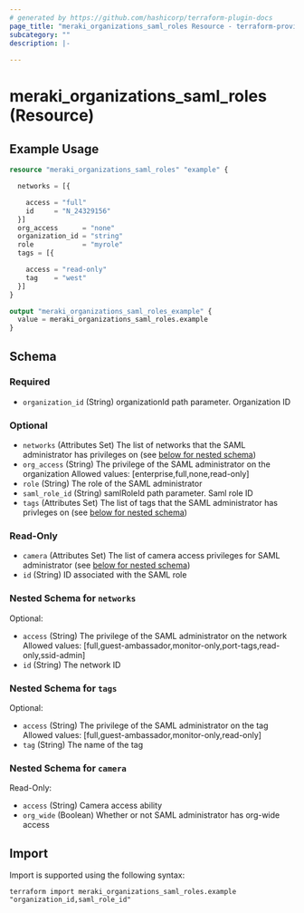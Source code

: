 ```yaml
---
# generated by https://github.com/hashicorp/terraform-plugin-docs
page_title: "meraki_organizations_saml_roles Resource - terraform-provider-meraki"
subcategory: ""
description: |-
  
---
```


# meraki_organizations_saml_roles (Resource)



## Example Usage

```terraform
resource "meraki_organizations_saml_roles" "example" {

  networks = [{

    access = "full"
    id     = "N_24329156"
  }]
  org_access      = "none"
  organization_id = "string"
  role            = "myrole"
  tags = [{

    access = "read-only"
    tag    = "west"
  }]
}

output "meraki_organizations_saml_roles_example" {
  value = meraki_organizations_saml_roles.example
}
```

<!-- schema generated by tfplugindocs -->
## Schema

### Required

- `organization_id` (String) organizationId path parameter. Organization ID

### Optional

- `networks` (Attributes Set) The list of networks that the SAML administrator has privileges on (see [below for nested schema](#nestedatt--networks))
- `org_access` (String) The privilege of the SAML administrator on the organization
                                  Allowed values: [enterprise,full,none,read-only]
- `role` (String) The role of the SAML administrator
- `saml_role_id` (String) samlRoleId path parameter. Saml role ID
- `tags` (Attributes Set) The list of tags that the SAML administrator has privleges on (see [below for nested schema](#nestedatt--tags))

### Read-Only

- `camera` (Attributes Set) The list of camera access privileges for SAML administrator (see [below for nested schema](#nestedatt--camera))
- `id` (String) ID associated with the SAML role

<a id="nestedatt--networks"></a>
### Nested Schema for `networks`

Optional:

- `access` (String) The privilege of the SAML administrator on the network
                                        Allowed values: [full,guest-ambassador,monitor-only,port-tags,read-only,ssid-admin]
- `id` (String) The network ID


<a id="nestedatt--tags"></a>
### Nested Schema for `tags`

Optional:

- `access` (String) The privilege of the SAML administrator on the tag
                                        Allowed values: [full,guest-ambassador,monitor-only,read-only]
- `tag` (String) The name of the tag


<a id="nestedatt--camera"></a>
### Nested Schema for `camera`

Read-Only:

- `access` (String) Camera access ability
- `org_wide` (Boolean) Whether or not SAML administrator has org-wide access

## Import

Import is supported using the following syntax:

```shell
terraform import meraki_organizations_saml_roles.example "organization_id,saml_role_id"
```
